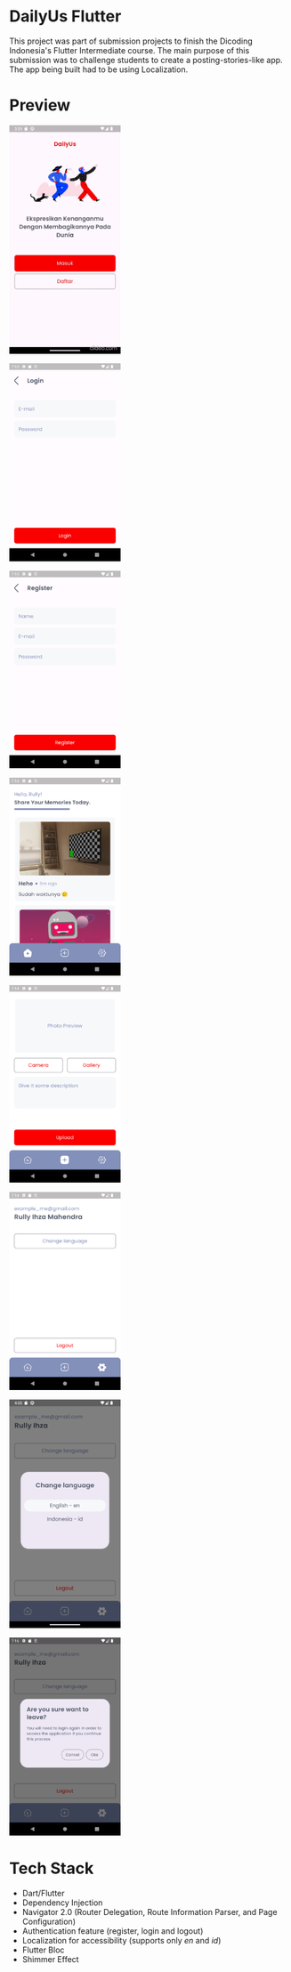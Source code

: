# DailyUs Flutter

This project was part of submission projects to finish the Dicoding Indonesia's Flutter Intermediate course. The main purpose of this submission was to challenge students to create a posting-stories-like app. The app being built had to be using Localization.

# Preview
<img src="art/splash_login_register_demo.gif"
        alt="Splash Page"
        width="200" />

<img src="art/login.png"
        alt="Login Page"
        width="200" />

<img src="art/register.png"
    alt="Register Page"
    width="200" />

<img src="art/home.png"
    alt="Home Page"
    width="200" />

<img src="art/post.png"
    alt="Post Story Page"
    width="200" />

<img src="art/profile_or_settings.png"
    alt="Profile Page"
    width="200" />

<img src="art/profile_change_language.png"
    alt="Profile Page - Change language"
    width="200" />

<img src="art/profile_logout_dialog.png"
    alt="Profile Page - Logout"
    width="200" />

# Tech Stack

- Dart/Flutter
- Dependency Injection
- Navigator 2.0 (Router Delegation, Route Information Parser, and Page Configuration)
- Authentication feature (register, login and logout)
- Localization for accessibility (supports only *en* and *id*)
- Flutter Bloc
- Shimmer Effect